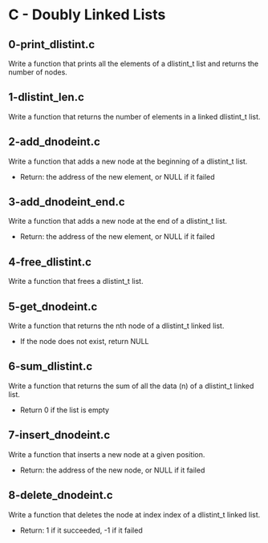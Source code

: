 # C - Doubly Linked Lists

## 0-print_dlistint.c
Write a function that prints all the elements of a dlistint_t list and returns the number of nodes.

## 1-dlistint_len.c
Write a function that returns the number of elements in a linked dlistint_t list.

## 2-add_dnodeint.c
Write a function that adds a new node at the beginning of a dlistint_t list.
- Return: the address of the new element, or NULL if it failed

## 3-add_dnodeint_end.c
Write a function that adds a new node at the end of a dlistint_t list.
- Return: the address of the new element, or NULL if it failed

## 4-free_dlistint.c
Write a function that frees a dlistint_t list.

## 5-get_dnodeint.c
Write a function that returns the nth node of a dlistint_t linked list.
- If the node does not exist, return NULL

## 6-sum_dlistint.c
Write a function that returns the sum of all the data (n) of a dlistint_t linked list.
- Return 0 if the list is empty

## 7-insert_dnodeint.c
Write a function that inserts a new node at a given position.
- Return: the address of the new node, or NULL if it failed

## 8-delete_dnodeint.c
Write a function that deletes the node at index index of a dlistint_t linked list.
- Return: 1 if it succeeded, -1 if it failed
